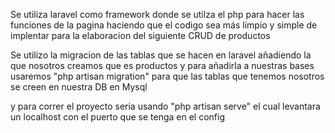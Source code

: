 Se utiliza laravel como framework donde se utilza el php para hacer las funciones de la pagina haciendo que el codigo sea más limpio y simple de implentar para la elaboracion del siguiente CRUD de productos

Se utilizo la migracion de las tablas que se hacen en laravel añadiendo la que nosotros creamos que es productos y para añadirla a nuestras bases usaremos "php artisan migration" para que las tablas que tenemos nosotros se creen en nuestra DB en Mysql

y para correr el proyecto seria usando "php artisan serve" el cual levantara un localhost con el puerto que se tenga en el config